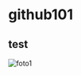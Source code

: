 # github101
## test
![foto1](https://user-images.githubusercontent.com/96488379/147132899-d5110459-a040-41f3-8e74-7b3372457d63.jpg)

